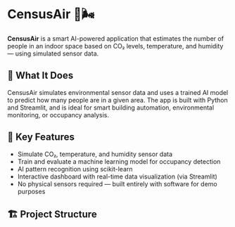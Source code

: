 # CensusAir 🧠🌬️

**CensusAir** is a smart AI-powered application that estimates the number of people in an indoor space based on CO₂ levels, temperature, and humidity — using simulated sensor data.

## 🌟 What It Does

CensusAir simulates environmental sensor data and uses a trained AI model to predict how many people are in a given area. The app is built with Python and Streamlit, and is ideal for smart building automation, environmental monitoring, or occupancy analysis.

## 🚀 Key Features

- Simulate CO₂, temperature, and humidity sensor data
- Train and evaluate a machine learning model for occupancy detection
- AI pattern recognition using scikit-learn
- Interactive dashboard with real-time data visualization (via Streamlit)
- No physical sensors required — built entirely with software for demo purposes

## 🏗️ Project Structure

